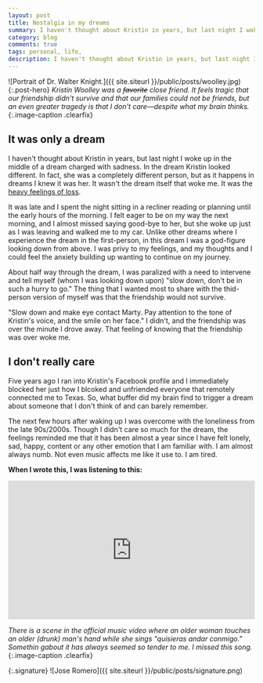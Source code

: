 ```yaml
---
layout: post
title: Nostalgia in my dreams
summary: I haven't thought about Kristin in years, but last night I woke up in the middle of a dream charged with sadness. In the dream Kristin looked different. In fact, she was a completely different person, but as it happens in dreams I knew it was her. It wasn't the dream itself that woke me. It was the heavy feelings of loss.
category: blog
comments: true
tags: personal, life,
description: I haven't thought about Kristin in years, but last night I woke up in the middle of a dream charged with sadness. In the dream Kristin looked different. In fact, she was a completely different person, but as it happens in dreams I knew it was her. It wasn't the dream itself that woke me. It was the heavy feelings of loss.
---
```


![Portrait of Dr. Walter Knight.]({{ site.siteurl }}/public/posts/woolley.jpg){:.post-hero}
*Kristin Woolley was a <strike>favorite</strike> close friend. It feels tragic that our friendship didn't survive and that our families could not be friends, but an even greater tragedy is that I don't care—despite what my brain thinks.*{:.image-caption .clearfix}

## It was only a dream
I haven't thought about Kristin in years, but last night I woke up in the middle of a dream charged with sadness. In the dream Kristin looked different. In fact, she was a completely different person, but as it happens in dreams I knew it was her. It wasn't the dream itself that woke me. It was the [heavy feelings of loss](http://martyromero.me/the-difference-between-sadness-and-loss).

It was late and I spent the night sitting in a recliner reading or planning until the early hours of the morning. I felt eager to be on my way the next morning, and I almost missed saying good-bye to her, but she woke up just as I was leaving and walked me to my car. Unlike other dreams where I experience the dream in the first-person, in this dream I was a god-figure looking down from above. I was privy to my feelings, and my thoughts and I could feel the anxiety building up wanting to continue on my journey.

About half way through the dream, I was paralized with a need to intervene and tell myself (whom I was looking down upon) "slow down, don't be in such a hurry to go." The thing that I wanted most to share with the thid-person version of myself was that the friendship would not survive.

"Slow down and make eye contact Marty. Pay attention to the tone of Kristin's voice, and the smile on her face." I didn't, and the friendship was over the minute I drove away. That feeling of knowing that the friendship was over woke me.

## I don't really care
Five years ago I ran into Kristin's Facebook profile and I immediately blocked her just how I blcoked and unfriended everyone that remotely connected me to Texas. So, what buffer did my brain find to trigger a dream about someone that I don't think of and can barely remember.

The next few hours after waking up I was overcome with the loneliness from the late 90s/2000s. Though I didn't care so much for the dream, the feelings reminded me that it has been almost a year since I have felt lonely, sad, happy, content or any other emotion that I am familiar with. I am almost always numb. Not even music affects me like it use to. I am tired.

**When I wrote this, I was listening to this:**
 <style>.embed-container { position: relative; padding-bottom: 56.25%; height: 0; overflow: hidden; max-width: 100%; } .embed-container iframe, .embed-container object, .embed-container embed { position: absolute; top: 0; left: 0; width: 100%; height: 100%; }</style>
<div class='embed-container'><iframe src='https://www.youtube.com/embed/3auzKIl7aqE?rel=0&amp;t=20s&amp;showinfo=0' frameborder='0' allowfullscreen></iframe></div>

*There is a scene in the official music video where an older woman touches an older (drunk) man's hand while she sings "quisieras andar conmigo." Somethin gabout it has always seemed so tender to me. I missed this song.*{:.image-caption .clearfix}


{:.signature}
![Jose Romero]({{ site.siteurl }}/public/posts/signature.png)


